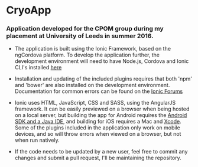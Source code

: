 
# CryoApp
### Application developed for the CPOM group during my placement at University of Leeds in summer 2016.

- The application is built using the Ionic Framework, based on the ngCordova platform. To develop the application further, the development environment will need to have Node.js, Cordova and Ionic CLI's installed [here](http://ionicframework.com/getting-started/)

- Installation and updating of the included plugins requires that both 'npm' and 'bower' are also installed on the development environment. Documentation for common errors can be found on the [Ionic Forums](https://forum.ionicframework.com/)

- Ionic uses HTML, JavaScript, CSS and SASS, using the AngularJS framework. It can be easily previewed on a browser when being hosted on a local server, but building the app for Android requires the [Android SDK and a Java IDE](https://developer.android.com/studio/index.html), and building for iOS requires a Mac and [Xcode](https://developer.apple.com/xcode/). Some of the plugins included in the application only work on mobile devices, and so will throw errors when viewed on a browser, but not when run natively.

- If the code needs to be updated by a new user, feel free to commit any changes and submit a pull request, I'll be maintaining the repository.
